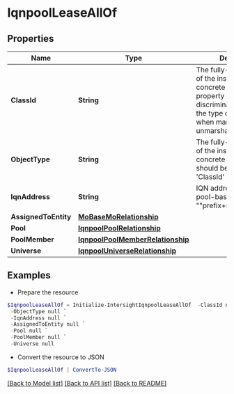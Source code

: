 # IqnpoolLeaseAllOf
## Properties

Name | Type | Description | Notes
------------ | ------------- | ------------- | -------------
**ClassId** | **String** | The fully-qualified name of the instantiated, concrete type. This property is used as a discriminator to identify the type of the payload when marshaling and unmarshaling data. | [default to "iqnpool.Lease"]
**ObjectType** | **String** | The fully-qualified name of the instantiated, concrete type. The value should be the same as the &#39;ClassId&#39; property. | [default to "iqnpool.Lease"]
**IqnAddress** | **String** | IQN address allocated for pool-based allocation &quot;&quot;prefix+suffix+number&quot;&quot;. | [optional] 
**AssignedToEntity** | [**MoBaseMoRelationship**](MoBaseMoRelationship.md) |  | [optional] 
**Pool** | [**IqnpoolPoolRelationship**](IqnpoolPoolRelationship.md) |  | [optional] 
**PoolMember** | [**IqnpoolPoolMemberRelationship**](IqnpoolPoolMemberRelationship.md) |  | [optional] 
**Universe** | [**IqnpoolUniverseRelationship**](IqnpoolUniverseRelationship.md) |  | [optional] 

## Examples

- Prepare the resource
```powershell
$IqnpoolLeaseAllOf = Initialize-IntersightIqnpoolLeaseAllOf  -ClassId null `
 -ObjectType null `
 -IqnAddress null `
 -AssignedToEntity null `
 -Pool null `
 -PoolMember null `
 -Universe null
```

- Convert the resource to JSON
```powershell
$IqnpoolLeaseAllOf | ConvertTo-JSON
```

[[Back to Model list]](../README.md#documentation-for-models) [[Back to API list]](../README.md#documentation-for-api-endpoints) [[Back to README]](../README.md)


